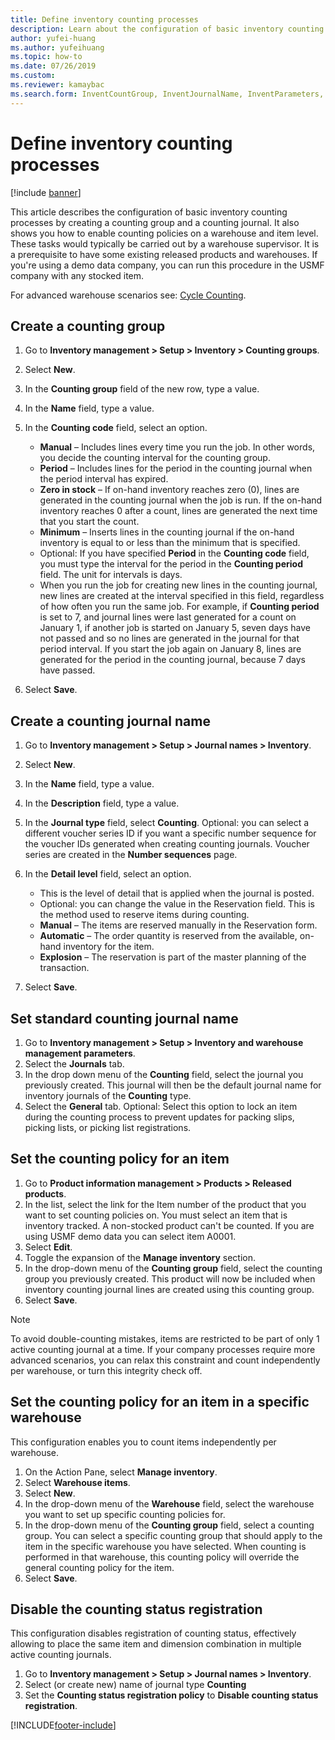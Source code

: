 ```yaml
--- 
title: Define inventory counting processes
description: Learn about the configuration of basic inventory counting processes by creating a counting group and a counting journal with a step-by-step process. 
author: yufei-huang
ms.author: yufeihuang
ms.topic: how-to
ms.date: 07/26/2019
ms.custom:
ms.reviewer: kamaybac 
ms.search.form: InventCountGroup, InventJournalName, InventParameters, EcoResProductDetailsExtended, InventItemLocation, InventLocationIdLookup
---
```


# Define inventory counting processes

[!include [banner](../../includes/banner.md)]

This article describes the configuration of basic inventory counting processes by creating a counting group and a counting journal. It also shows you how to enable counting policies on a warehouse and item level. These tasks would typically be carried out by a warehouse supervisor. It is a prerequisite to have some existing released products and warehouses. If you're using a demo data company, you can run this procedure in the USMF company with any stocked item.

For advanced warehouse scenarios see: [Cycle Counting](../../warehousing/cycle-counting.md).

## Create a counting group
1. Go to **Inventory management > Setup > Inventory > Counting groups**.
2. Select **New**.
3. In the **Counting group** field of the new row, type a value.
4. In the **Name** field, type a value.
5. In the **Counting code** field, select an option.

    - **Manual** – Includes lines every time you run the job. In other words, you decide the counting interval for the counting group.  
    - **Period** – Includes lines for the period in the counting journal when the period interval has expired.  
    - **Zero in stock** – If on-hand inventory reaches zero (0), lines are generated in the counting journal when the job is run. If the on-hand inventory reaches 0 after a count, lines are generated the next time that you start the count.  
    - **Minimum** – Inserts lines in the counting journal if the on-hand inventory is equal to or less than the minimum that is specified.  
    - Optional: If you have specified **Period** in the **Counting code** field, you must type the interval for the period in the **Counting period** field. The unit for intervals is days.  
    - When you run the job for creating new lines in the counting journal, new lines are created at the interval specified in this field, regardless of how often you run the same job. For example, if **Counting period** is set to 7, and journal lines were last generated for a count on January 1, if another job is started on January 5, seven days have not passed and so no lines are generated in the journal for that period interval. If you start the job again on January 8, lines are generated for the period in the counting journal, because 7 days have passed.  

6. Select **Save**.

## Create a counting journal name
1. Go to **Inventory management > Setup > Journal names > Inventory**.
2. Select **New**.
3. In the **Name** field, type a value.
4. In the **Description** field, type a value.
5. In the **Journal type** field, select **Counting**. Optional: you can select a different voucher series ID if you want a specific number sequence for the voucher IDs generated when creating counting journals. Voucher series are created in the **Number sequences** page.  
6. In the **Detail level** field, select an option.  

    - This is the level of detail that is applied when the journal is posted.  
    - Optional: you can change the value in the Reservation field. This is the method used to reserve items during counting.   
    - **Manual** – The items are reserved manually in the Reservation form.  
    - **Automatic** – The order quantity is reserved from the available, on-hand inventory for the item.   
    - **Explosion** – The reservation is part of the master planning of the transaction.  

7. Select **Save**.

## Set standard counting journal name
1. Go to **Inventory management > Setup > Inventory and warehouse management parameters**.
2. Select the **Journals** tab.
3. In the drop down menu of the **Counting** field, select the journal you previously created. This journal will then be the default journal name for inventory journals of the **Counting** type.  
4. Select the **General** tab. Optional: Select this option to lock an item during the counting process to prevent updates for packing slips, picking lists, or picking list registrations.  

## Set the counting policy for an item
1. Go to **Product information management > Products > Released products**.
2. In the list, select the link for the Item number of the product that you want to set counting policies on. You must select an item that is inventory tracked. A non-stocked product can't be counted. If you are using USMF demo data you can select item A0001.  
3. Select **Edit**.
4. Toggle the expansion of the **Manage inventory** section.
5. In the drop-down menu of the **Counting group** field, select the counting group you previously created. This product will now be included when inventory counting journal lines are created using this counting group.  
6. Select **Save**.

> [!NOTE]
> To avoid double-counting mistakes, items are restricted to be part of only 1 active counting journal at a time. If your company processes require more advanced scenarios, you can relax this constraint and count independently per warehouse, or turn this integrity check off.

## Set the counting policy for an item in a specific warehouse
This configuration enables you to count items independently per warehouse.
1. On the Action Pane, select **Manage inventory**.
2. Select **Warehouse items**.
3. Select **New**.
4. In the drop-down menu of the **Warehouse** field, select the warehouse you want to set up specific counting policies for.
5. In the drop-down menu of the **Counting group** field, select a counting group. You can select a specific counting group that should apply to the item in the specific warehouse you have selected. When counting is performed in that warehouse, this counting policy will override the general counting policy for the item.  
6. Select **Save**.

## Disable the counting status registration
This configuration disables registration of counting status, effectively allowing to place the same item and dimension combination in multiple active counting journals.
1. Go to **Inventory management > Setup > Journal names > Inventory**.
2. Select (or create new) name of journal type **Counting**
3. Set the **Counting status registration policy** to **Disable counting status registration**.


[!INCLUDE[footer-include](../../../includes/footer-banner.md)]
